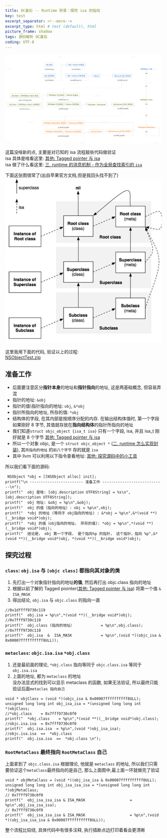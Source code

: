 ```yaml
---
title: OC基石 -- Runtime 附录：探究 isa 的指向       
key: test
excerpt_separator: <!--more-->
excerpt_type: html # text (default), html
picture_frame: shadow
tags: 源码解析 OC基石
coding: UTF-8
---  
```

![](/assets/images/源码解析/runtime/%E6%99%BA%E8%83%BD%E6%88%AA%E5%9B%BE%205.png)  
  
  
这篇没啥新的点, 主要是对已知的 isa 流程敲些代码做验证   
isa 具体是啥看这里: [其他: Tagged pointer 与 isa](bear://x-callback-url/open-note?id=DD6BA620-7369-40F2-8076-EEFCFF947C69-477-00005195DB13B02E)  
isa 做了什么看这里: [三. runtime 的消息机制 - 作为全局查找索引的 `isa`](bear://x-callback-url/open-note?id=D9B0A79C-1AEB-4792-8B54-6FFEA75185B7-477-000082936B957331&header=%E4%BD%9C%E4%B8%BA%E5%85%A8%E5%B1%80%E6%9F%A5%E6%89%BE%E7%B4%A2%E5%BC%95%E7%9A%84%20%60isa%60)  
  
下面这张图很常了(出自苹果官方文档,但是我回头找不到了)  
![](/assets/images/源码解析/runtime/23_7.png)  
  
这里我用下面的代码, 验证以上的过程:  
<a href='/assets/images/源码解析/runtime/NSObjectTest.zip'>NSObjectTest.zip</a>  
  
## 准备工作  
* 后面要注意区分**指针本身**的地址和**指针指向**的地址, 这是两基础概念, 但容易弄混  
* 指针的地址:              `&obj`  
* 指针的值\指针指向的地址:   `obj`, `&*obj`  
* 指针所指向的地址, 所存的值: `*obj`  
* 结构体的字段, 在其内部是按顺序分配的内存. 在输出结构体值时, 第一个字段如果刚好 8 字节, 其值就存放在**指向结构体**的指针所指向的地址  
* 我们知道`struct objc_object {isa_t isa}` 只有一个字段, isa, 并且 isa_t 刚好就是 8 个字节 [其他: Tagged pointer 与 isa](bear://x-callback-url/open-note?id=DD6BA620-7369-40F2-8076-EEFCFF947C69-477-00005195DB13B02E)  
* 所以一个对象 objc, 是一个 `struct objc_object *` ([二. runtime 怎么实现封装](bear://x-callback-url/open-note?id=7907FC5E-D708-4A89-983E-EC60A950B6B7-6742-000174F339AAF0CF)), 其`所指向的地址` 的`前八个字节` 存的就是 `isa`   
* 其中 llvm 可以利用以下指令查看地址: [其他: 探究源码中的小工具](bear://x-callback-url/open-note?id=FA7D9653-3F13-4D80-8DCC-84478EC3FC99-6742-000197DD1A6F8D44)  
  
所以我们看下面的源码:  
```objc  
 NSObject *obj = [[NSObject alloc] init];  
printf("\n ------------------------ 准备工作 ----------------------------\n");  
printf("  obj 是啥: [obj.description UTF8String] = %s\n",[obj.description UTF8String]);  
printf("  obj 地址: &obj = %p\n",&obj);  
printf("  obj 的值（指向的地址）: obj = %p\n",obj);  
printf("  *obj 的地址 (等同于 obj指向的地址) : &*obj = %p\n",&*(void **)(__bridge void*)obj);  
printf("  *obj 的值（obj指向的地址， 所存的值): *obj = %p\n",*(void **)(__bridge void*)obj);  
printf("  结论是， obj 第一个字段， 是个指向%p 的指针， 这个指针，指向 %p",&*(void **)(__bridge void*)obj, *(void **)(__bridge void*)obj);  
```  
  
## 探究过程  
### `class`: `obj.isa` 与 `[objc class]` 都指向其对象的类  
1. 先打出一个对象指针指向的地址**的值**, 然后再打出 objc.class 指向的地址  
2. 根据以前了解的 Tagged piointer([其他: Tagged pointer 与 isa](bear://x-callback-url/open-note?id=DD6BA620-7369-40F2-8076-EEFCFF947C69-477-00005195DB13B02E)) 将第一个值 `& ISA_MASK`  
3. 得出结论, `obj.isa` 与 `objc.class` 的指向一直  
```objc  
//0x1dffff9730c119  
printf("  obj.isa = %p\n",*(void **)(__bridge void*)obj);  
//0x7fff9730c118  
printf("  obj.class (指向的地址）            = %p\n",obj.class);  
//0x7fff9730c118  
printf("  obj.isa  &  ISA_MASK             = %p\n",(void *)(objc_isa & 0x00007ffffffffff8ULL));  
```  
  
### `metaclass`:  `objc.isa.isa`  `*obj.class`  
1. 还是最前面的理论, `*obj.class` 指向等同于 `objc.class.isa` 等同于`obj.isa.isa`  
2. 上面的地址, 都为 `metaclass` 的地址  
没办法显式的找到可以显示 metaclass 的函数, 如果无法验证, 所以最终只能验证后面`metaclas 指向自己`  
```objc  
void * objClass = (void *)(objc_isa & 0x00007ffffffffff8ULL);  
unsigned long long int obj_isa_isa = *(unsigned long long int *)objClass;  
//*obj.class    = 0x7fff9730c0f0  
printf("  *obj.class    = %p\n",*(void **)(__bridge void*)obj.class);  
//objc.isa.isa  = 0x7fff9730c0f0  
printf("  obj.isa.isa  = %p\n",(void *)obj_isa_isa);  
//objc.isa.isa  ==  *obj.class   
printf("  obj.isa.isa  ==  *obj.class \n");  
```  
  
### `RootMetaClass` 最终指向 `RootMetaClass` 自己  
上面拿到了 `objc.class.isa` 根据理论, 他就是 `metaclass` 的地址, 所以我们只需要验证这个`metaClass`最终指向的是自己, 那么上面图中,最上面一环就做完了验证  
```objc  
void * objMetaClass = (void *)(obj_isa_isa & 0x00007ffffffffff8ULL);  
unsigned long long int obj_isa_isa_isa = *(unsigned long long int *)objMetaClass;  
// 0x7fff9730c0f0  
printf("  obj_isa_isa_isa & ISA_MASK                    = %p\n",obj_isa_isa_isa);  
// 0x7fff9730c0f0  
printf("  obj_isa_isa_isa & ISA_MASK                    = %p\n",(void *)(obj_isa_isa_isa & 0x00007ffffffffff8ULL));  
```  
  
  
整个流程比较绕, 具体代码中有很多注释, 执行插断点边打印着看会更清晰  
  